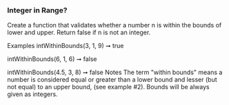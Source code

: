 ### Integer in Range?

Create a function that validates whether a number n is within the bounds of lower and upper. Return false if n is not an integer.

Examples
intWithinBounds(3, 1, 9) ➞ true

intWithinBounds(6, 1, 6) ➞ false

intWithinBounds(4.5, 3, 8) ➞ false
Notes
The term "within bounds" means a number is considered equal or greater than a lower bound and lesser (but not equal) to an upper bound, (see example #2).
Bounds will be always given as integers.
